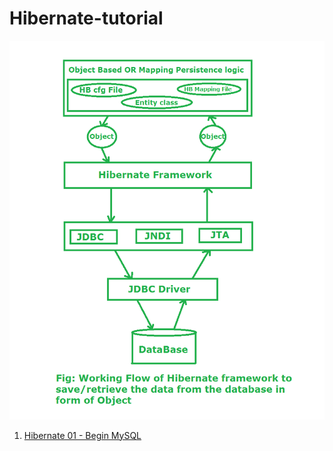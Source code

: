 # Hibernate-tutorial

![](images/hibernate_architecture.png)

01. [Hibernate 01 - Begin MySQL](./01-begin-mysql/src/main/java/com/github/truongbb/mainrun/MainRun.java)
